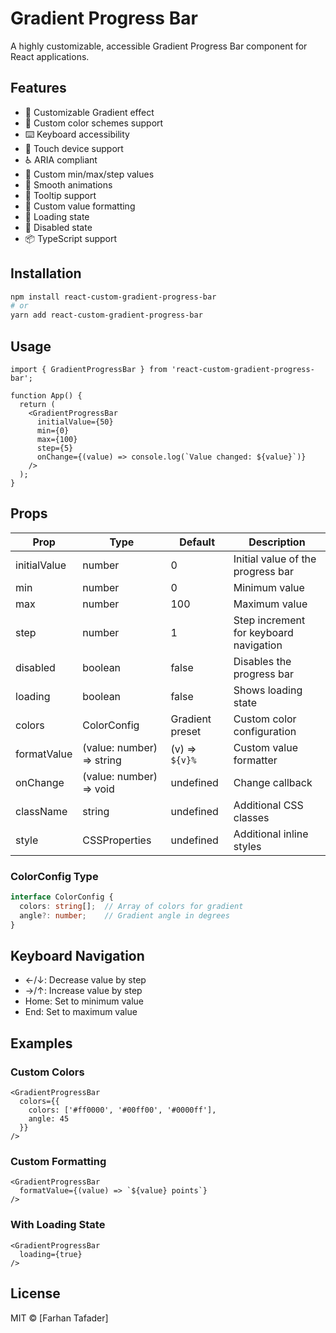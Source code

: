 # Gradient Progress Bar

A highly customizable, accessible Gradient Progress Bar component for React applications.

## Features

- 🌈 Customizable Gradient effect
- 🎨 Custom color schemes support
- ⌨️ Keyboard accessibility
- 📱 Touch device support
- ♿ ARIA compliant
- 🎯 Custom min/max/step values
- 💫 Smooth animations
- 🎈 Tooltip support
- 📝 Custom value formatting
- 🔄 Loading state
- 🚫 Disabled state
- 📦 TypeScript support

## Installation

```bash
npm install react-custom-gradient-progress-bar
# or
yarn add react-custom-gradient-progress-bar
```

## Usage

```tsx
import { GradientProgressBar } from 'react-custom-gradient-progress-bar';

function App() {
  return (
    <GradientProgressBar
      initialValue={50}
      min={0}
      max={100}
      step={5}
      onChange={(value) => console.log(`Value changed: ${value}`)}
    />
  );
}
```

## Props

| Prop | Type | Default | Description |
|------|------|---------|-------------|
| initialValue | number | 0 | Initial value of the progress bar |
| min | number | 0 | Minimum value |
| max | number | 100 | Maximum value |
| step | number | 1 | Step increment for keyboard navigation |
| disabled | boolean | false | Disables the progress bar |
| loading | boolean | false | Shows loading state |
| colors | ColorConfig | Gradient preset | Custom color configuration |
| formatValue | (value: number) => string | (v) => `${v}%` | Custom value formatter |
| onChange | (value: number) => void | undefined | Change callback |
| className | string | undefined | Additional CSS classes |
| style | CSSProperties | undefined | Additional inline styles |

### ColorConfig Type

```typescript
interface ColorConfig {
  colors: string[];  // Array of colors for gradient
  angle?: number;    // Gradient angle in degrees
}
```

## Keyboard Navigation

- ←/↓: Decrease value by step
- →/↑: Increase value by step
- Home: Set to minimum value
- End: Set to maximum value

## Examples

### Custom Colors

```tsx
<GradientProgressBar
  colors={{
    colors: ['#ff0000', '#00ff00', '#0000ff'],
    angle: 45
  }}
/>
```

### Custom Formatting

```tsx
<GradientProgressBar
  formatValue={(value) => `${value} points`}
/>
```

### With Loading State

```tsx
<GradientProgressBar
  loading={true}
/>
```

## License

MIT © [Farhan Tafader]